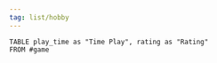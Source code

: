 ```yaml
---
tag: list/hobby
---
```


```dataview
TABLE play_time as "Time Play", rating as "Rating"
FROM #game  
```


